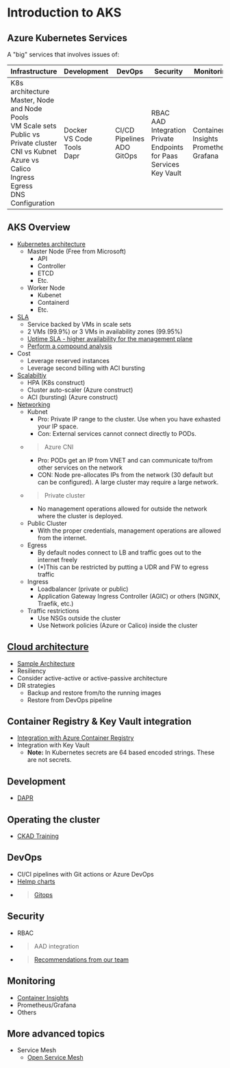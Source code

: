 # Introduction to AKS

## Azure Kubernetes Services

A "big" services that involves issues of:

Infrastructure | Development | DevOps | Security | Monitoring
------ | ------|--------|---------|-----
K8s architecture<br>Master, Node and Node Pools<br>VM Scale sets<br>Public vs Private cluster<br>CNI vs Kubnet<br>Azure vs Calico<br>Ingress<br>Egress<br>DNS Configuration| Docker<br>VS Code Tools<br>Dapr | CI/CD Pipelines<br>ADO<br>GitOps | RBAC<br>AAD Integration<br>Private Endpoints for Paas Services<br>Key Vault | Container Insights<br>Prometheus Grafana

## AKS Overview

- [Kubernetes architecture](https://docs.microsoft.com/en-us/azure/aks/concepts-clusters-workloads#kubernetes-cluster-architecture)
  - Master Node (Free from Microsoft)
    - API
    - Controller
    - ETCD
    - Etc.
  - Worker Node
    - Kubenet
    - Containerd
    - Etc.
- [SLA](https://azure.microsoft.com/en-us/support/legal/sla/kubernetes-service/v1_1/)
  - Service backed by VMs in scale sets
  - 2 VMs (99.9%) or 3 VMs in availability zones (99.95%)
  - [Uptime SLA - higher availability for the management plane](https://docs.microsoft.com/en-us/azure/aks/uptime-sla)
  - [Perform a compound analysis](https://megamorf.gitlab.io/cheat-sheets/calculate-compound-availability/)
- Cost
  - Leverage reserved instances
  - Leverage second billing with ACI bursting
- [Scalabiltiy](https://docs.microsoft.com/en-us/azure/aks/concepts-scale)
  - HPA (K8s construct)
  - Cluster auto-scaler (Azure construct)
  - ACI (bursting) (Azure construct)
- [Networking](https://docs.microsoft.com/en-us/azure/aks/concepts-network)
  - Kubnet
    - Pro: Private IP range to the cluster. Use when you have exhasted your IP space.
    - Con: External services cannot connect directly to PODs.
  - > Azure CNI
    - Pro: PODs get an IP from VNET and can communicate to/from other services on the network
    - CON: Node pre-allocates IPs from the network (30 default but can be configured). A large cluster may require a large network.
  - > Private cluster
    - No management operations allowed for outside the network where the cluster is deployed.
  - Public Cluster
    - With the proper credentials, management operations are allowed from the internet.
  - Egress
    - By default nodes connect to LB and traffic goes out to the internet freely
    - (*)This can be restricted by putting a UDR and FW to egress traffic
  - Ingress
    - Loadbalancer (private or public)
    - Application Gateway Ingress Controller (AGIC) or others (NGINX, Traefik, etc.)
  - Traffic restrictions
    - Use NSGs outside the cluster
    - Use Network policies (Azure or Calico) inside the cluster

## [Cloud architecture](https://docs.microsoft.com/en-us/azure/architecture/reference-architectures/containers/aks/secure-baseline-aks)
  - [Sample Architecture](https://docs.microsoft.com/en-us/azure/architecture/reference-architectures/containers/aks-multi-region/aks-multi-cluster)  
  - Resiliency
  - Consider active-active or active-passive architecture
  - DR strategies
    - Backup and restore from/to the running images
    - Restore from DevOps pipeline

## Container Registry & Key Vault integration

- [Integration with Azure Container Registry](https://docs.microsoft.com/en-us/azure/aks/cluster-container-registry-integration?tabs=azure-cli)
- Integration with Key Vault
  - **Note:** In Kubernetes secrets are 64 based encoded strings. These are not secrets.

## Development

- [DAPR](https://dapr.io/)

## Operating the cluster

- [CKAD Training](https://github.com/johandry/CKAD)

## DevOps

- CI/CI pipelines with Git actions or Azure DevOps
- [Helmp charts](https://helm.sh/)
- > [Gitops](https://docs.microsoft.com/en-us/azure/architecture/example-scenario/gitops-aks/gitops-blueprint-aks)

## Security

- RBAC
- > AAD integration
- > [Recommendations from our team](https://github.com/msalemor/aks-security-recommendations)

## Monitoring

- [Container Insights](https://docs.microsoft.com/en-us/azure/azure-monitor/containers/container-insights-overview)
- Prometheus/Grafana
- Others

## More advanced topics

- Service Mesh
  - [Open Service Mesh](https://openservicemesh.io/)

